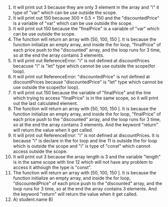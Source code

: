 1. It will print out 3 because they are only 3 element in the array and "i" it type of "var" which can be use outside the scope.
2. It will print out 150 because 300 * 0.5 = 150 and the "discountedPrice" is a variable of "var" which can be use outside the scope.
3. It will print out 150 because the "finalPrice" is a variable of "var" which can be use outside the scope.
4. The function will return an array with [50, 100, 150 ]. It is because the function initialize an empty array, and inside the for loop, "finalPrice" of each price push to the "discounted" array, and the loop runs for 3 time, so at the end the array contains 3 elements.
5. It will print out ReferenceError: "i" is not defined at discountPrices becacuse "i" is "let" type which cannot be use outside the scope(for loop).
6. It will print out ReferenceError: "discountedPrice" is not defined at discountPrices because "discountedPrice" is "let" type which cannot be use outside the scope(for loop).
7. It will print out 150 because the variable of "finalPrice" and the line which trying to access "finalPrice" is in the same scope, so it will print out the last calculated element.
8. The function will return an array with [50, 100, 150 ]. It is because the function initialize an empty array, and inside the for loop, "finalPrice" of each price push to the "discounted" array, and the loop runs for 3 time, so at the end the array contains 3 elements. And the keyword "return" will return the value when it get called.
9. It will print out ReferenceError: "i" is not defined at discountPrices. It is because "i" is declare in the for loop and line 11 is outside the for loop which is outside the scope and "i" is type of "const" which cannot access outside the scope. 
10. It will print out 3 because the array length is 3 and the variable "length" is in the same scope with line 12 which will not have any problem to access it although the type is "const".
11. The function will return an array with [50, 100, 150 ]. It is because the function initialize an empty array, and inside the for loop, "discountedPrice" of each price push to the "discounted" array, and the loop runs for 3 time, so at the end the array contains 3 elements. And the keyword "return" will return the value when it get called.
12.
    A) student.name
    B)
  
